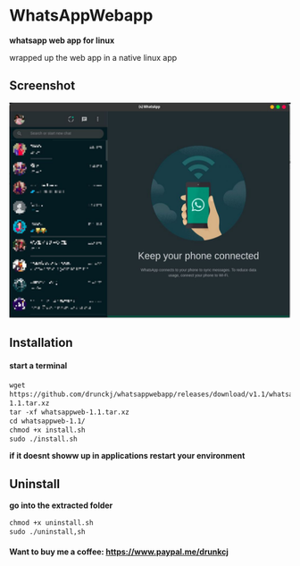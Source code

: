 # WhatsAppWebapp
**whatsapp web app for linux**

wrapped up the web app in a native linux app
## Screenshot
<img src="./screenshot.jpg">

## Installation
#### start a terminal
```
wget https://github.com/drunckj/whatsappwebapp/releases/download/v1.1/whatsappweb-1.1.tar.xz
tar -xf whatsappweb-1.1.tar.xz
cd whatsappweb-1.1/
chmod +x install.sh
sudo ./install.sh
```
**if it doesnt showw up in applications restart your environment**
## Uninstall
**go into the extracted folder**
```
chmod +x uninstall.sh
sudo ./uninstall,sh
```



#### Want to buy me a coffee: https://www.paypal.me/drunkcj
